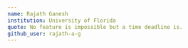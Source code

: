 ```yaml
---
name: Rajath Ganesh
institution: University of Florida
quote: No feature is impossible but a time deadline is.
github_user: rajath-a-g
---
```

